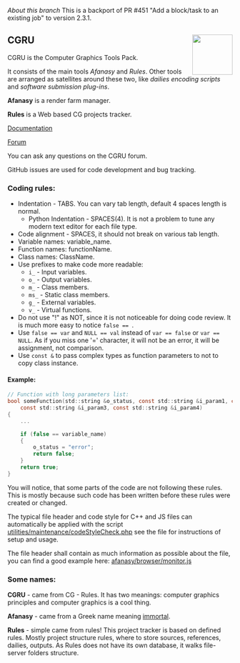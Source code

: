 *About this branch* This is a backport of PR #451 "Add a block/task to an existing job" to version 2.3.1.

## CGRU <img src="https://raw.githubusercontent.com/CGRU/cgru/master/favicon.ico" align="right" width="90">

CGRU is the Computer Graphics Tools Pack.

It consists of the main tools _Afanasy_ and _Rules_.
Other tools are arranged as satellites around these two,
like _dailies encoding scripts_ and _software submission plug-ins_.

**Afanasy** is a render farm manager.

**Rules** is a Web based CG projects tracker.

[Documentation](http://cgru.info)

[Forum](http://forum.cgru.info)

You can ask any questions on the CGRU forum.

GitHub issues are used for code development and bug tracking.

### Coding rules:

- Indentation - TABS. You can vary tab length, default 4 spaces length is normal.
	- Python Indentation - SPACES(4). It is not a problem to tune any modern text editor for each file type.
- Code alignment - SPACES, it should not break on various tab length.
- Variable names: variable_name.
- Function names: functionName.
- Class names: ClassName.
- Use prefixes to make code more readable:
	- `i_` - Input variables.
	- `o_` - Output variables.
	- `m_` - Class members.
	- `ms_` - Static class members.
	- `g_` - External variables.
	- `v_` - Virtual functions.
- Do not use "!" as NOT, since it is not noticeable for doing code review. It is much more easy to notice `false == `.
- Use `false == var` and `NULL == val` instead of `var == false` or `var == NULL`.
As if you miss one '=' character, it will not be an error, it will be assignment, not comparison.
- Use `const &` to pass complex types as function parameters to not to copy class instance.

#### Example:

```c
// Function with long parameters list:
bool someFunction(std::string &o_status, const std::string &i_param1, const std::string &i_param2,
	const std::string &i_param3, const std::string &i_param4)
{
	...

	if (false == variable_name)
	{
		o_status = "error";
		return false;
	}
	return true;
}
```

You will notice, that some parts of the code are not following these rules. This
is mostly because such code has been written before these rules were created or
changed.

The typical file header and code style for C++ and JS files can automatically be applied with the script 
[utilities/maintenance/codeStyleCheck.php](https://github.com/CGRU/cgru/blob/master/utilities/maintenance/codeStyleCheck.php) see the file for instructions of setup and usage. 

The file header shall contain as much information as possible about the file, you can find a good example here:
[afanasy/browser/monitor.js](https://github.com/CGRU/cgru/blob/master/afanasy/browser/monitor.js)
### Some names:
**CGRU** - came from CG - Rules. It has two meanings: computer graphics principles and computer graphics is a cool thing.

**Afanasy** - came from a Greek name meaning [immortal](http://en.wikipedia.org/wiki/Afanasy). 

**Rules** - simple came from rules! This project tracker is based on defined rules.
Mostly project structure rules, where to store sources, references, dailies, outputs.
As Rules does not have its own database, it walks file-server folders structure.

